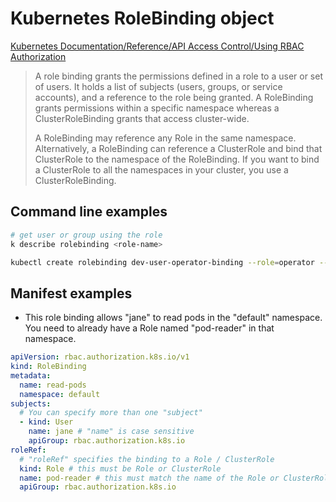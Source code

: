 # Kubernetes RoleBinding object

[Kubernetes Documentation/Reference/API Access Control/Using RBAC Authorization](https://kubernetes.io/docs/reference/access-authn-authz/rbac/)

> A role binding grants the permissions defined in a role to a user or set of users. It holds a list of subjects (users, groups, or service accounts), and a reference to the role being granted. A RoleBinding grants permissions within a specific namespace whereas a ClusterRoleBinding grants that access cluster-wide.
>  
> A RoleBinding may reference any Role in the same namespace. Alternatively, a RoleBinding can reference a ClusterRole and bind that ClusterRole to the namespace of the RoleBinding. If you want to bind a ClusterRole to all the namespaces in your cluster, you use a ClusterRoleBinding.

## Command line examples

```bash
# get user or group using the role
k describe rolebinding <role-name>

kubectl create rolebinding dev-user-operator-binding --role=operator --user=dev-user --namespace=blue
```

## Manifest examples

- This role binding allows "jane" to read pods in the "default" namespace. You need to already have a Role named "pod-reader" in that namespace.

```yaml
apiVersion: rbac.authorization.k8s.io/v1
kind: RoleBinding
metadata:
  name: read-pods
  namespace: default
subjects:
  # You can specify more than one "subject"
  - kind: User
    name: jane # "name" is case sensitive
    apiGroup: rbac.authorization.k8s.io
roleRef:
  # "roleRef" specifies the binding to a Role / ClusterRole
  kind: Role # this must be Role or ClusterRole
  name: pod-reader # this must match the name of the Role or ClusterRole you wish to bind to
  apiGroup: rbac.authorization.k8s.io
```
  